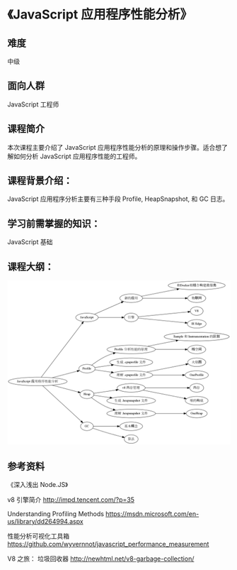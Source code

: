 # 《JavaScript 应用程序性能分析》

## 难度
中级

## 面向人群
JavaScript 工程师

## 课程简介
本次课程主要介绍了 JavaScript 应用程序性能分析的原理和操作步骤。适合想了解如何分析 JavaScript 应用程序性能的工程师。

## 课程背景介绍：
JavaScript 应用程序分析主要有三种手段 Profile, HeapSnapshot, 和 GC 日志。

## 学习前需掌握的知识：
JavaScript 基础

## 课程大纲：

![目录](./Contents.png)

## 参考资料

《深入浅出 Node.JS》

v8 引擎简介
http://impd.tencent.com/?p=35

Understanding Profiling Methods
https://msdn.microsoft.com/en-us/library/dd264994.aspx

性能分析可视化工具箱
https://github.com/wyvernnot/javascript_performance_measurement

V8 之旅： 垃圾回收器
http://newhtml.net/v8-garbage-collection/
